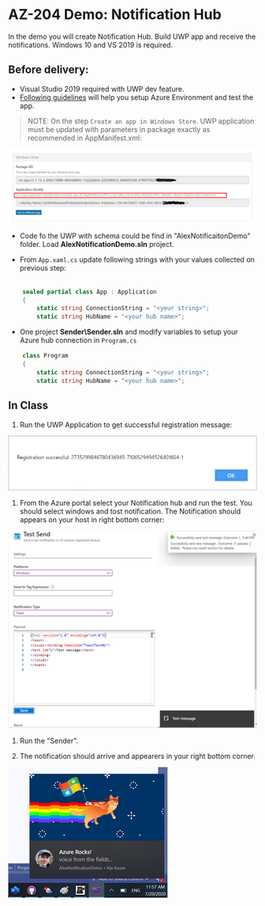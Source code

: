 # AZ-204 Demo: Notification Hub

In the demo you will create Notification Hub. Build UWP app and receive the notifications.
Windows 10 and VS 2019 is required.

## Before delivery:

- Visual Studio 2019 required with UWP dev feature.
- [Following guidelines](https://docs.microsoft.com/en-us/azure/notification-hubs/notification-hubs-windows-store-dotnet-get-started-wns-push-notification) will help you setup Azure Environment and test the app.

>NOTE: On the step `Create an app in Windows Store`. UWP application must be updated with parameters in package exactly as recommended in AppManifest.xml:

![pakcage](CSharp/package.png)

- Code fo the UWP with schema could be find in "AlexNotificaitonDemo" folder. Load **AlexNotificationDemo.sln** project.

- From `App.xaml.cs` update following strings with your values collected on previous step:

```C#

    sealed partial class App : Application
    {
        static string ConnectionString = "<your string>";
        static string HubName = "<your hub name>";
```

- One project **Sender\Sender.sln** and modify variables to setup your Azure hub connection in `Program.cs`


```C#
    class Program
    {
        static string ConnectionString = "<your string>";
        static string HubName = "<your hub name>";
```


## In Class

1. Run the UWP Application to get successful registration message:

![uwp](CSharp/uwp.png)

1. From the Azure portal select your Notification hub and run the test. You should select windows and tost notification. The Notification should appears on your host in right bottom corner:

![toast](CSharp/toast.png)


1. Run the "Sender". 

1. The notification should arrive and appearers in your right bottom corner.

![cat](CSharp/cat.png)